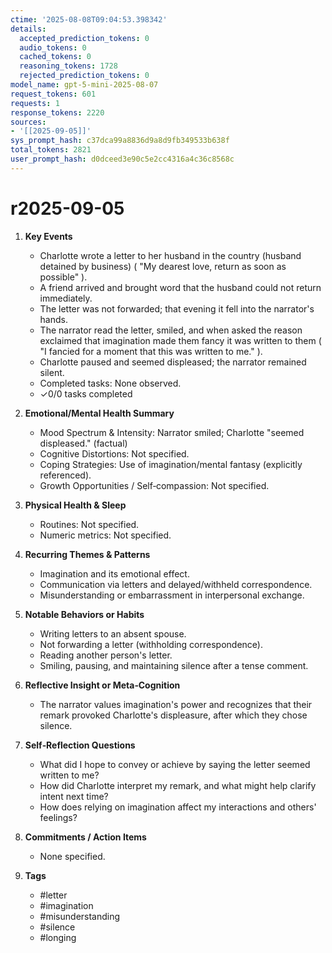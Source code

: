 ```yaml
---
ctime: '2025-08-08T09:04:53.398342'
details:
  accepted_prediction_tokens: 0
  audio_tokens: 0
  cached_tokens: 0
  reasoning_tokens: 1728
  rejected_prediction_tokens: 0
model_name: gpt-5-mini-2025-08-07
request_tokens: 601
requests: 1
response_tokens: 2220
sources:
- '[[2025-09-05]]'
sys_prompt_hash: c37dca99a8836d9a8d9fb349533b638f
total_tokens: 2821
user_prompt_hash: d0dceed3e90c5e2cc4316a4c36c8568c
---
```

# r2025-09-05

1. **Key Events**
   - Charlotte wrote a letter to her husband in the country (husband detained by business) ( "My dearest love, return as soon as possible" ).
   - A friend arrived and brought word that the husband could not return immediately.
   - The letter was not forwarded; that evening it fell into the narrator's hands.
   - The narrator read the letter, smiled, and when asked the reason exclaimed that imagination made them fancy it was written to them ( "I fancied for a moment that this was written to me." ).
   - Charlotte paused and seemed displeased; the narrator remained silent.
   - Completed tasks: None observed.
   - ✓0/0 tasks completed

2. **Emotional/Mental Health Summary**
   - Mood Spectrum & Intensity: Narrator smiled; Charlotte "seemed displeased." (factual)
   - Cognitive Distortions: Not specified.
   - Coping Strategies: Use of imagination/mental fantasy (explicitly referenced).
   - Growth Opportunities / Self‑compassion: Not specified.

3. **Physical Health & Sleep**
   - Routines: Not specified.
   - Numeric metrics: Not specified.

4. **Recurring Themes & Patterns**
   - Imagination and its emotional effect.
   - Communication via letters and delayed/withheld correspondence.
   - Misunderstanding or embarrassment in interpersonal exchange.

5. **Notable Behaviors or Habits**
   - Writing letters to an absent spouse.
   - Not forwarding a letter (withholding correspondence).
   - Reading another person's letter.
   - Smiling, pausing, and maintaining silence after a tense comment.

6. **Reflective Insight or Meta‑Cognition**
   - The narrator values imagination's power and recognizes that their remark provoked Charlotte's displeasure, after which they chose silence.

7. **Self‑Reflection Questions**
   - What did I hope to convey or achieve by saying the letter seemed written to me?
   - How did Charlotte interpret my remark, and what might help clarify intent next time?
   - How does relying on imagination affect my interactions and others' feelings?

8. **Commitments / Action Items**
   - None specified.

9. **Tags**
   - #letter
   - #imagination
   - #misunderstanding
   - #silence
   - #longing